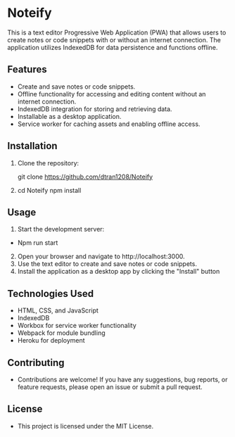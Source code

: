 # Noteify

This is a text editor Progressive Web Application (PWA) that allows users to create notes or code snippets with or without an internet connection. The application utilizes IndexedDB for data persistence and functions offline.

## Features

- Create and save notes or code snippets.
- Offline functionality for accessing and editing content without an internet connection.
- IndexedDB integration for storing and retrieving data.
- Installable as a desktop application.
- Service worker for caching assets and enabling offline access.

## Installation

1. Clone the repository:

   git clone https://github.com/dtran1208/Noteify

2. cd Noteify
npm install 

## Usage
1. Start the development server:
 - Npm run start
2. Open your browser and navigate to http://localhost:3000.
3. Use the text editor to create and save notes or code snippets.
4. Install the application as a desktop app by clicking the "Install" button

## Technologies Used
- HTML, CSS, and JavaScript
- IndexedDB
- Workbox for service worker functionality
- Webpack for module bundling
- Heroku for deployment

## Contributing
- Contributions are welcome! If you have any suggestions, bug reports, or feature requests, please open an issue or submit a pull request.

## License
- This project is licensed under the MIT License.